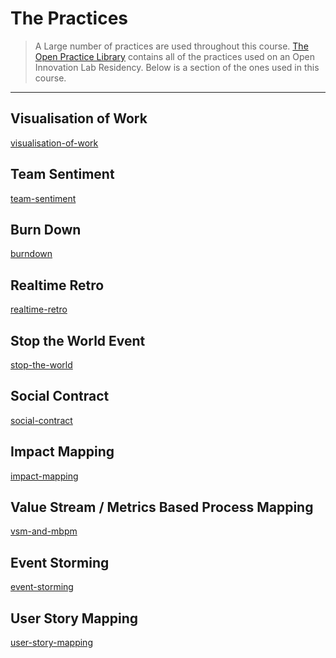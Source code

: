 # The Practices

> A Large number of practices are used throughout this course. [The Open Practice Library]() contains all of the practices used on an Open Innovation Lab Residency. Below is a section of the ones used in this course.

_____

## Visualisation of Work
[visualisation-of-work](https://rht-labs.github.io/practice-library/practices/visualisation-of-work/ ':include :type=iframe width=100% height=3974px scrolling=no')

## Team Sentiment
[team-sentiment](https://rht-labs.github.io/practice-library/practices/team-sentiment/ ':include :type=iframe width=100% height=2405px scrolling=no')

## Burn Down
[burndown](https://rht-labs.github.io/practice-library/practices/burndown/ ':include :type=iframe width=100% height=3179px scrolling=no')

## Realtime Retro
[realtime-retro](https://rht-labs.github.io/practice-library/practices/realtime-retrospective/ ':include :type=iframe width=100% height=2690px scrolling=no')

## Stop the World Event
[stop-the-world](https://rht-labs.github.io/practice-library/practices/stop-the-world-event/ ':include :type=iframe width=100% height=2081px scrolling=no')

## Social Contract
[social-contract](https://rht-labs.github.io/practice-library/practices/social-contract/ ':include :type=iframe width=100% height=2324px scrolling=no')

## Impact Mapping
[impact-mapping](https://rht-labs.github.io/practice-library/practices/impact-mapping/ ':include :type=iframe width=100% height=3383px scrolling=no')

## Value Stream / Metrics Based Process Mapping
<!-- <iframe 
        src="https://rht-labs.github.io/practice-library/practices/vsm-and-mbpm" 
        allowfullscreen scrolling="no" onload="resizeIframeHack(this)">
</iframe> -->
[vsm-and-mbpm](https://rht-labs.github.io/practice-library/practices/vsm-and-mbpm/ ':include :type=iframe width=100% height=3551px scrolling=no sandbox')

## Event Storming
[event-storming](https://rht-labs.github.io/practice-library/practices/event-storming/ ':include :type=iframe width=100% height=3275px scrolling=no')

## User Story Mapping
[user-story-mapping](https://rht-labs.github.io/practice-library/practices/user-story-mapping/ ':include :type=iframe width=100% height=2843px scrolling=no')
